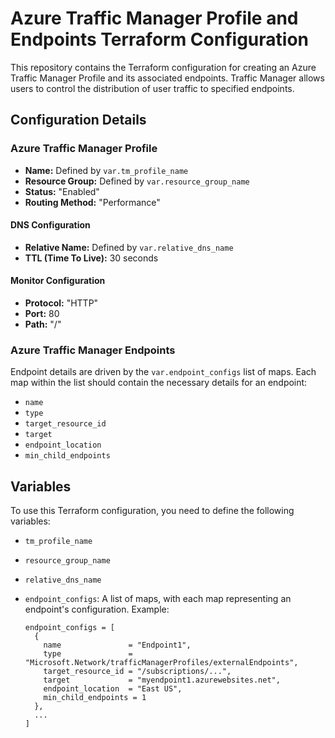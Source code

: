 # Azure Traffic Manager Profile and Endpoints Terraform Configuration

This repository contains the Terraform configuration for creating an Azure Traffic Manager Profile and its associated endpoints. Traffic Manager allows users to control the distribution of user traffic to specified endpoints.

## Configuration Details

### Azure Traffic Manager Profile

- **Name:** Defined by `var.tm_profile_name`
- **Resource Group:** Defined by `var.resource_group_name`
- **Status:** "Enabled"
- **Routing Method:** "Performance"

#### DNS Configuration
- **Relative Name:** Defined by `var.relative_dns_name`
- **TTL (Time To Live):** 30 seconds

#### Monitor Configuration
- **Protocol:** "HTTP"
- **Port:** 80
- **Path:** "/"

### Azure Traffic Manager Endpoints

Endpoint details are driven by the `var.endpoint_configs` list of maps. Each map within the list should contain the necessary details for an endpoint:

- `name`
- `type`
- `target_resource_id`
- `target`
- `endpoint_location`
- `min_child_endpoints`

## Variables

To use this Terraform configuration, you need to define the following variables:

- `tm_profile_name`
- `resource_group_name`
- `relative_dns_name`
- `endpoint_configs`: A list of maps, with each map representing an endpoint's configuration. Example:

   ```hcl
   endpoint_configs = [
     {
       name               = "Endpoint1",
       type               = "Microsoft.Network/trafficManagerProfiles/externalEndpoints",
       target_resource_id = "/subscriptions/...",
       target             = "myendpoint1.azurewebsites.net",
       endpoint_location  = "East US",
       min_child_endpoints = 1
     },
     ...
   ]
